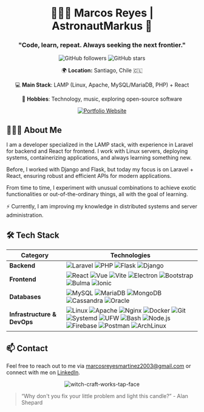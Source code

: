 <div align="center">

# 👨🏻‍🚀 Marcos Reyes | AstronautMarkus 🚀

### "Code, learn, repeat. Always seeking the next frontier."

![GitHub followers](https://img.shields.io/github/followers/AstronautMarkus?style=flat-square&label=Followers&logo=github) ![GitHub stars](https://img.shields.io/github/stars/AstronautMarkus?style=flat-square&label=Stars&logo=github)


🌍 **Location:** Santiago, Chile 🇨🇱  

💻 **Main Stack**: LAMP (Linux, Apache, MySQL/MariaDB, PHP) + React

🎵 **Hobbies**: Technology, music, exploring open-source software

[![Portfolio Website](https://img.shields.io/badge/Portfolio-astronautmarkus.dev-gray?style=flat-square&labelColor=6a0dad)](https://astronautmarkus.dev)

</div>

## 👨🏻‍💻 About Me

I am a developer specialized in the LAMP stack, with experience in Laravel for backend and React for frontend. I work with Linux servers, deploying systems, containerizing applications, and always learning something new.

Before, I worked with Django and Flask, but today my focus is on Laravel + React, ensuring robust and efficient APIs for modern applications.

From time to time, I experiment with unusual combinations to achieve exotic functionalities or out-of-the-ordinary things, all with the goal of learning.

⚡ Currently, I am improving my knowledge in distributed systems and server administration.

## 🛠️ Tech Stack

| **Category**             | **Technologies**                                                                                                                                                                                                                                                                                                                                 |
|--------------------------|---------------------------------------------------------------------------------------------------------------------------------------------------------------------------------------------------------------------------------------------------------------------------------------------------------------------------------------------------|
| **Backend**              | ![Laravel](https://img.shields.io/badge/-Laravel-FF2D20?style=flat-square&logo=laravel&logoColor=white) ![PHP](https://img.shields.io/badge/-PHP-777BB4?style=flat-square&logo=php&logoColor=white) ![Flask](https://img.shields.io/badge/-Flask-000000?style=flat-square&logo=flask&logoColor=white) ![Django](https://img.shields.io/badge/-Django-092E20?style=flat-square&logo=django&logoColor=white) |
| **Frontend**             | ![React](https://img.shields.io/badge/-React-61DAFB?style=flat-square&logo=react&logoColor=white) ![Vue](https://img.shields.io/badge/-Vue-4FC08D?style=flat-square&logo=vuedotjs&logoColor=white) ![Vite](https://img.shields.io/badge/-Vite-646CFF?style=flat-square&logo=vite&logoColor=white) ![Electron](https://img.shields.io/badge/-Electron-47848F?style=flat-square&logo=electron&logoColor=white) ![Bootstrap](https://img.shields.io/badge/-Bootstrap-7952B3?style=flat-square&logo=bootstrap&logoColor=white) ![Bulma](https://img.shields.io/badge/-Bulma-00D1B2?style=flat-square&logo=bulma&logoColor=white) ![Ionic](https://img.shields.io/badge/-Ionic-3880FF?style=flat-square&logo=ionic&logoColor=white) |
| **Databases**            | ![MySQL](https://img.shields.io/badge/-MySQL-4479A1?style=flat-square&logo=mysql&logoColor=white) ![MariaDB](https://img.shields.io/badge/-MariaDB-003545?style=flat-square&logo=mariadb&logoColor=white) ![MongoDB](https://img.shields.io/badge/-MongoDB-47A248?style=flat-square&logo=mongodb&logoColor=white) ![Cassandra](https://img.shields.io/badge/-Cassandra-1287B1?style=flat-square&logo=apache-cassandra&logoColor=white) ![Oracle](https://img.shields.io/badge/-Oracle-F80000?style=flat-square&logoColor=white) |
| **Infrastructure & DevOps** | ![Linux](https://img.shields.io/badge/-Linux-FCC624?style=flat-square&logo=linux&logoColor=black) ![Apache](https://img.shields.io/badge/-Apache-D22128?style=flat-square&logo=apache&logoColor=white) ![Nginx](https://img.shields.io/badge/-Nginx-009639?style=flat-square&logo=nginx&logoColor=white) ![Docker](https://img.shields.io/badge/-Docker-2496ED?style=flat-square&logo=docker&logoColor=white) ![Git](https://img.shields.io/badge/-Git-F05032?style=flat-square&logo=git&logoColor=white) ![Systemd](https://img.shields.io/badge/-Systemd-2C8EBB?style=flat-square&logo=systemd&logoColor=white) ![UFW](https://img.shields.io/badge/-UFW-333333?style=flat-square&logo=ufw&logoColor=white) ![Bash](https://img.shields.io/badge/-Bash-4EAA25?style=flat-square&logo=gnu-bash&logoColor=white) ![Node.js](https://img.shields.io/badge/-Node.js-339933?style=flat-square&logo=node.js&logoColor=white) ![Firebase](https://img.shields.io/badge/-Firebase-FFCA28?style=flat-square&logo=firebase&logoColor=white) ![Postman](https://img.shields.io/badge/-Postman-FF6C37?style=flat-square&logo=postman&logoColor=white) ![ArchLinux](https://img.shields.io/badge/-Arch%20Linux-1793D1?style=flat-square&logo=archlinux&logoColor=white)  |

## 📫 Contact

Feel free to reach out to me via [marcosreyesmartinez2003@gmail.com](mailto:marcosreyesmartinez2003@gmail.com) or connect with me on [LinkedIn](https://www.linkedin.com/in/markusreyes).

<div align="center">

![witch-craft-works-tap-face](https://github.com/user-attachments/assets/e65344bb-5e04-4d6c-be04-e97a3320d804)


</div>

> “Why don't you fix your little problem and light this candle?” - Alan Shepard
